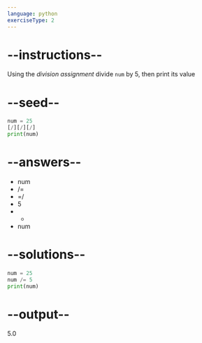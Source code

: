 ```yaml
---
language: python
exerciseType: 2
---
```


# --instructions--

Using the *division assignment* divide `num` by 5, then print its value

# --seed--

```python
num = 25
[/][/][/]
print(num)
```

# --answers--

- num 
- /= 
- =/ 
- 5
- - 
- num 

# --solutions--

```python
num = 25
num /= 5
print(num)
```

# --output--

5.0
